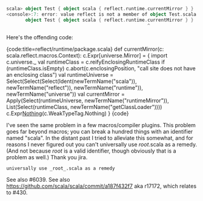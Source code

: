 ```scala
scala> object Test { object scala { reflect.runtime.currentMirror } }
<console>:7: error: value reflect is not a member of object Test.scala
       object Test { object scala { reflect.runtime.currentMirror } }
                                                    ^
```

Here's the offending code:

{code:title=reflect/runtime/package.scala}
    def currentMirror(c: scala.reflect.macros.Context): c.Expr[universe.Mirror] = {
      import c.universe._
      val runtimeClass = c.reifyEnclosingRuntimeClass
      if (runtimeClass.isEmpty) c.abort(c.enclosingPosition, "call site does not have an enclosing class")
      val runtimeUniverse = Select(Select(Select(Ident(newTermName("scala")), newTermName("reflect")), newTermName("runtime")), newTermName("universe"))
      val currentMirror = Apply(Select(runtimeUniverse, newTermName("runtimeMirror")), List(Select(runtimeClass, newTermName("getClassLoader"))))
      c.Expr[Nothing](currentMirror)(c.WeakTypeTag.Nothing)
    }
{code}

I've seen the same problem in a few macros/compiler plugins.
This problem goes far beyond macros; you can break a hundred things with an identifier named "scala". In the distant past I tried to alleviate this somewhat, and for reasons I never figured out you can't universally use *root*.scala as a remedy. (And not because *root* is a valid identifier, though obviously that is a problem as well.)
Thank you jira.
```
universally use _root_.scala as a remedy
```
See also #6039.
See also https://github.com/scala/scala/commit/a187f432f7 aka r17172, which relates to #430.
